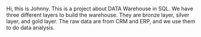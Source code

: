 Hi, this is Johnny.
This is a project about DATA Warehouse in SQL. We have three different layers to build the warehouse. They are bronze layer, silver layer, and gold layer. The raw data are from CRM and ERP, and we use them to do data analysis.

